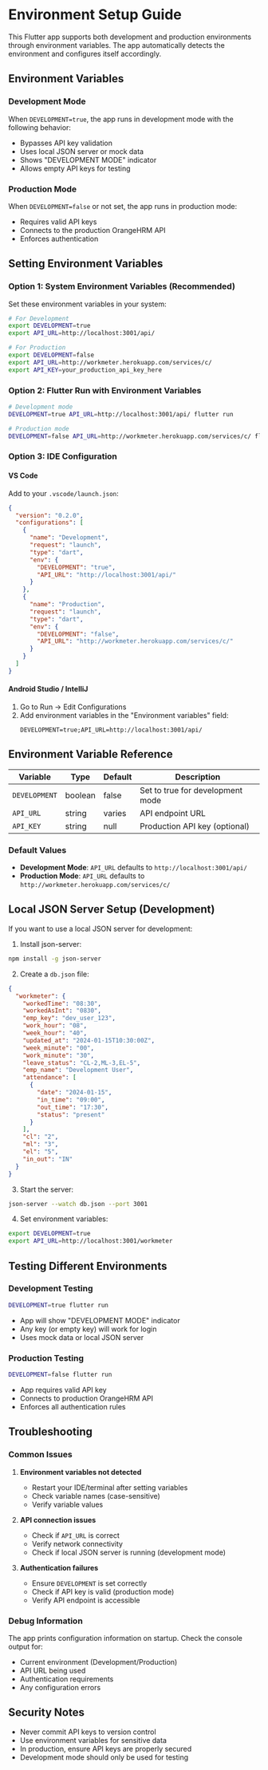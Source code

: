 # Environment Setup Guide

This Flutter app supports both development and production environments through environment variables. The app automatically detects the environment and configures itself accordingly.

## Environment Variables

### Development Mode
When `DEVELOPMENT=true`, the app runs in development mode with the following behavior:
- Bypasses API key validation
- Uses local JSON server or mock data
- Shows "DEVELOPMENT MODE" indicator
- Allows empty API keys for testing

### Production Mode
When `DEVELOPMENT=false` or not set, the app runs in production mode:
- Requires valid API keys
- Connects to the production OrangeHRM API
- Enforces authentication

## Setting Environment Variables

### Option 1: System Environment Variables (Recommended)

Set these environment variables in your system:

```bash
# For Development
export DEVELOPMENT=true
export API_URL=http://localhost:3001/api/

# For Production
export DEVELOPMENT=false
export API_URL=http://workmeter.herokuapp.com/services/c/
export API_KEY=your_production_api_key_here
```

### Option 2: Flutter Run with Environment Variables

```bash
# Development mode
DEVELOPMENT=true API_URL=http://localhost:3001/api/ flutter run

# Production mode
DEVELOPMENT=false API_URL=http://workmeter.herokuapp.com/services/c/ flutter run
```

### Option 3: IDE Configuration

#### VS Code
Add to your `.vscode/launch.json`:

```json
{
  "version": "0.2.0",
  "configurations": [
    {
      "name": "Development",
      "request": "launch",
      "type": "dart",
      "env": {
        "DEVELOPMENT": "true",
        "API_URL": "http://localhost:3001/api/"
      }
    },
    {
      "name": "Production",
      "request": "launch",
      "type": "dart",
      "env": {
        "DEVELOPMENT": "false",
        "API_URL": "http://workmeter.herokuapp.com/services/c/"
      }
    }
  ]
}
```

#### Android Studio / IntelliJ
1. Go to Run → Edit Configurations
2. Add environment variables in the "Environment variables" field:
   ```
   DEVELOPMENT=true;API_URL=http://localhost:3001/api/
   ```

## Environment Variable Reference

| Variable | Type | Default | Description |
|----------|------|---------|-------------|
| `DEVELOPMENT` | boolean | false | Set to true for development mode |
| `API_URL` | string | varies | API endpoint URL |
| `API_KEY` | string | null | Production API key (optional) |

### Default Values

- **Development Mode**: `API_URL` defaults to `http://localhost:3001/api/`
- **Production Mode**: `API_URL` defaults to `http://workmeter.herokuapp.com/services/c/`

## Local JSON Server Setup (Development)

If you want to use a local JSON server for development:

1. Install json-server:
```bash
npm install -g json-server
```

2. Create a `db.json` file:
```json
{
  "workmeter": {
    "workedTime": "08:30",
    "workedAsInt": "0830",
    "emp_key": "dev_user_123",
    "work_hour": "08",
    "week_hour": "40",
    "updated_at": "2024-01-15T10:30:00Z",
    "week_minute": "00",
    "work_minute": "30",
    "leave_status": "CL-2,ML-3,EL-5",
    "emp_name": "Development User",
    "attendance": [
      {
        "date": "2024-01-15",
        "in_time": "09:00",
        "out_time": "17:30",
        "status": "present"
      }
    ],
    "cl": "2",
    "ml": "3",
    "el": "5",
    "in_out": "IN"
  }
}
```

3. Start the server:
```bash
json-server --watch db.json --port 3001
```

4. Set environment variables:
```bash
export DEVELOPMENT=true
export API_URL=http://localhost:3001/workmeter
```

## Testing Different Environments

### Development Testing
```bash
DEVELOPMENT=true flutter run
```
- App will show "DEVELOPMENT MODE" indicator
- Any key (or empty key) will work for login
- Uses mock data or local JSON server

### Production Testing
```bash
DEVELOPMENT=false flutter run
```
- App requires valid API key
- Connects to production OrangeHRM API
- Enforces all authentication rules

## Troubleshooting

### Common Issues

1. **Environment variables not detected**
   - Restart your IDE/terminal after setting variables
   - Check variable names (case-sensitive)
   - Verify variable values

2. **API connection issues**
   - Check if `API_URL` is correct
   - Verify network connectivity
   - Check if local JSON server is running (development mode)

3. **Authentication failures**
   - Ensure `DEVELOPMENT` is set correctly
   - Check if API key is valid (production mode)
   - Verify API endpoint is accessible

### Debug Information

The app prints configuration information on startup. Check the console output for:
- Current environment (Development/Production)
- API URL being used
- Authentication requirements
- Any configuration errors

## Security Notes

- Never commit API keys to version control
- Use environment variables for sensitive data
- In production, ensure API keys are properly secured
- Development mode should only be used for testing 